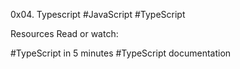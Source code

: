 0x04. Typescript
#JavaScript
#TypeScript



Resources
Read or watch:

#TypeScript in 5 minutes
#TypeScript documentation
